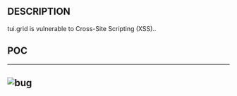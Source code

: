 ## DESCRIPTION
tui.grid is vulnerable to Cross-Site Scripting (XSS)..


## POC
------------------------------------
![bug](https://user-images.githubusercontent.com/63874888/114200043-713bd480-9972-11eb-9bda-24d35063c76a.png)
---------------------------------
